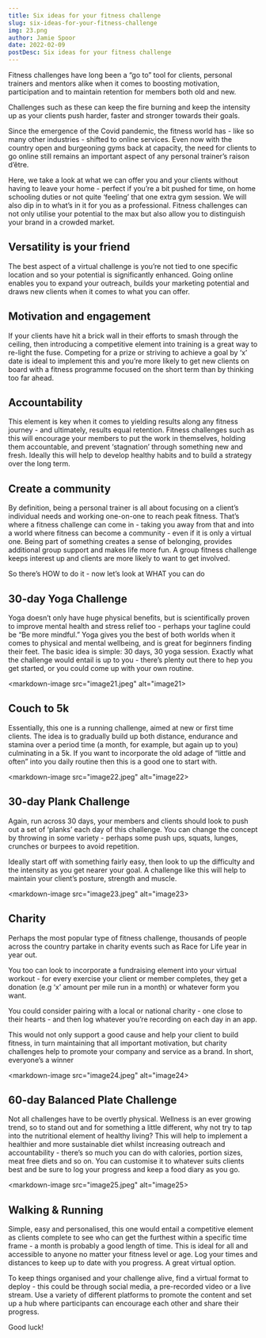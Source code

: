 ```yaml
---
title: Six ideas for your fitness challenge
slug: six-ideas-for-your-fitness-challenge
img: 23.png
author: Jamie Spoor
date: 2022-02-09
postDesc: Six ideas for your fitness challenge
---
```

Fitness challenges have long been a “go to” tool for clients, personal trainers and mentors alike when it comes to boosting motivation, participation and to maintain retention for members both old and new.

Challenges such as these can keep the fire burning and keep the intensity up as your clients push harder, faster and stronger towards their goals.

Since the emergence of the Covid pandemic, the fitness world has - like so many other industries - shifted to online services. Even now with the country open and burgeoning gyms back at capacity, the need for clients to go online still remains an important aspect of any personal trainer’s raison d’être.

Here, we take a look at what we can offer you and your clients without having to leave your home - perfect if you’re a bit pushed for time, on home schooling duties or not quite ‘feeling’ that one extra gym session. We will also dip in to what’s in it for you as a professional. Fitness challenges can not only utilise your potential to the max but also allow you to distinguish your brand in a crowded market.

## Versatility is your friend

The best aspect of a virtual challenge is you’re not tied to one specific location and so your potential is significantly enhanced. Going online enables you to expand your outreach, builds your marketing potential and draws new clients when it comes to what you can offer.

## Motivation and engagement

If your clients have hit a brick wall in their efforts to smash through the ceiling, then introducing a competitive element into training is a great way to re-light the fuse. Competing for a prize or striving to achieve a goal by ‘x’ date is ideal to implement this and you’re more likely to get new clients on board with a fitness programme focused on the short term than by thinking too far ahead.

## Accountability

This element is key when it comes to yielding results along any fitness journey - and ultimately, results equal retention. Fitness challenges such as this will encourage your members to put the work in themselves, holding them accountable, and prevent ‘stagnation’ through something new and fresh. Ideally this will help to develop healthy habits and to build a strategy over the long term.

## Create a community

By definition, being a personal trainer is all about focusing on a client’s individual needs and working one-on-one to reach peak fitness. That’s where a fitness challenge can come in - taking you away from that and into a world where fitness can become a community - even if it is only a virtual one. Being part of something creates a sense of belonging, provides additional group support and makes life more fun. A group fitness challenge keeps interest up and clients are more likely to want to get involved.

So there’s HOW to do it - now let’s look at WHAT you can do

## 30-day Yoga Challenge

Yoga doesn’t only have huge physical benefits, but is scientifically proven to improve mental health and stress relief too - perhaps your tagline could be “Be more mindful.” Yoga gives you the best of both worlds when it comes to physical and mental wellbeing, and is great for beginners finding their feet. The basic idea is simple: 30 days, 30 yoga session. Exactly what the challenge would entail is up to you - there’s plenty out there to hep you get started, or you could come up with your own routine.



<markdown-image src="image21.jpeg" alt="image21></markdown-image>

## Couch to 5k

Essentially, this one is a running challenge, aimed at new or first time clients. The idea is to gradually build up both distance, endurance and stamina over a period time (a month, for example, but again up to you) culminating in a 5k. If you want to incorporate the old adage of “little and often” into you daily routine then this is a good one to start with.



<markdown-image src="image22.jpeg" alt="image22></markdown-image>

## 30-day Plank Challenge

Again, run across 30 days, your members and clients should look to push out a set of ‘planks’ each day of this challenge. You can change the concept by throwing in some variety - perhaps some push ups, squats, lunges, crunches or burpees to avoid repetition.

Ideally start off with something fairly easy, then look to up the difficulty and the intensity as you get nearer your goal. A challenge like this will help to maintain your client’s posture, strength and muscle.

<markdown-image src="image23.jpeg" alt="image23></markdown-image>

## Charity

Perhaps the most popular type of fitness challenge, thousands of people across the country partake in charity events such as Race for Life year in year out.

You too can look to incorporate a fundraising element into your virtual workout - for every exercise your client or member completes, they get a donation (e.g ‘x’ amount per mile run in a month) or whatever form you want.

You could consider pairing with a local or national charity - one close to their hearts - and then log whatever you’re recording on each day in an app.

This would not only support a good cause and help your client to build fitness, in turn maintaining that all important motivation, but charity challenges help to promote your company and service as a brand. In short, everyone’s a winner



<markdown-image src="image24.jpeg" alt="image24></markdown-image>

## 60-day Balanced Plate Challenge

Not all challenges have to be overtly physical. Wellness is an ever growing trend, so to stand out and for something a little different, why not try to tap into the nutritional element of healthy living? This will help to implement a healthier and more sustainable diet whilst increasing outreach and accountability - there’s so much you can do with calories, portion sizes, meat free diets and so on. You can customise it to whatever suits clients best and be sure to log your progress and keep a food diary as you go.



<markdown-image src="image25.jpeg" alt="image25></markdown-image>

## Walking & Running

Simple, easy and personalised, this one would entail a competitive element as clients complete to see who can get the furthest within a specific time frame - a month is probably a good length of time. This is ideal for all and accessible to anyone no matter your fitness level or age. Log your times and distances to keep up to date with you progress. A great virtual option.

To keep things organised and your challenge alive, find a virtual format to deploy - this could be through social media, a pre-recorded video or a live stream. Use a variety of different platforms to promote the content and set up a hub where participants can encourage each other and share their progress.

Good luck!